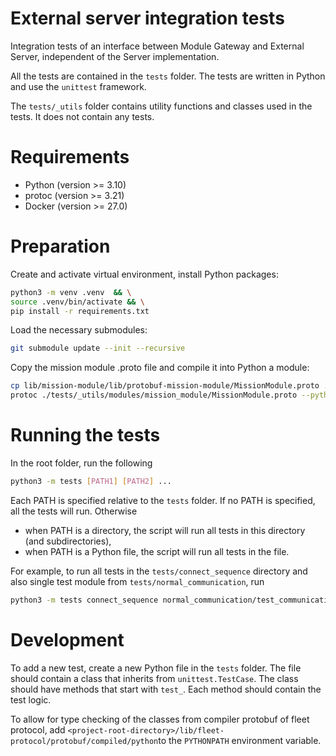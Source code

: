 # External server integration tests

Integration tests of an interface between Module Gateway and External Server, independent of the Server implementation.

All the tests are contained in the `tests` folder. The tests are written in Python and use the `unittest` framework.

The `tests/_utils` folder contains utility functions and classes used in the tests. It does not contain any tests.

# Requirements

- Python (version >= 3.10)
- protoc (version >= 3.21)
- Docker (version >= 27.0)

# Preparation

Create and activate virtual environment, install Python packages:

```bash
python3 -m venv .venv  && \
source .venv/bin/activate && \
pip install -r requirements.txt
```

Load the necessary submodules:

```bash
git submodule update --init --recursive
```

Copy the mission module .proto file and compile it into Python a module:

```bash
cp lib/mission-module/lib/protobuf-mission-module/MissionModule.proto ./tests/_utils/modules/mission_module/ && \
protoc ./tests/_utils/modules/mission_module/MissionModule.proto --python_out=. --pyi_out=.
```

# Running the tests

In the root folder, run the following

```bash
python3 -m tests [PATH1] [PATH2] ...
```

Each PATH is specified relative to the `tests` folder. If no PATH is specified, all the tests will run. Otherwise

- when PATH is a directory, the script will run all tests in this directory (and subdirectories),
- when PATH is a Python file, the script will run all tests in the file.

For example, to run all tests in the `tests/connect_sequence` directory and also single test module from `tests/normal_communication`, run

```bash
python3 -m tests connect_sequence normal_communication/test_communication.py
```

# Development

To add a new test, create a new Python file in the `tests` folder. The file should contain a class that inherits from `unittest.TestCase`. The class should have methods that start with `test_`. Each method should contain the test logic.

To allow for type checking of the classes from compiler protobuf of fleet protocol, add `<project-root-directory>/lib/fleet-protocol/protobuf/compiled/python`to the `PYTHONPATH` environment variable.
